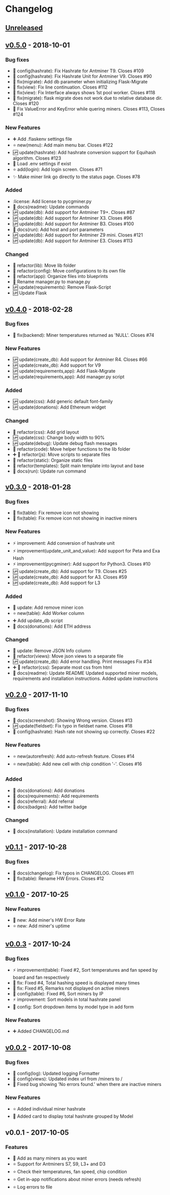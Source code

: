 # Changelog

## [Unreleased]

## [v0.5.0] - 2018-10-01

### Bug fixes
- :wrench: config(hashrate): Fix Hashrate for Antminer T9. Closes #109
- :wrench: config(hashrate): Fix Hashrate Unit for Antminer V9. Closes #90
- :bug: fix(migrate): Add db parameter when initializing Flask-Migrate
- :bug: fix(view): Fix line continuation. Closes #112
- :bug: fix(view): Fix Interface always shows 1st pool worker. Closes #118
- :bug: fix(migrate): flask migrate does not work due to relative database dir. Closes #120
- :bug: Fix ValueError and KeyError while quering miners. Closes #113, Closes #124

### New Features
- :heavy_plus_sign: Add .flaskenv settings file
- :star: new(menu): Add main menu bar. Closes #122
- :up: update(hashrate): Add hashrate conversion support for Equihash algorithm. Closes #123
- :wrench: Load .env settings if exist
- :star: add(login): Add login screen. Closes #71
- :sparkles: Make miner link go directly to the status page. Closes #78

### Added
- :license: Add license to pycgminer.py
- :pencil: docs(readme): Update commands
- :up: update(db): Add support for Antminer T9+. Closes #87
- :up: update(db): Add support for Antminer X3. Closes #96
- :up: update(db): Add support for Antminer B3. Closes #100
- :pencil: docs(run): Add host and port parameters
- :up: update(db): Add support for Antminer Z9 mini. Closes #121
- :up: update(db): Add support for Antminer E3. Closes #113

### Changed
- :shirt: refactor(lib): Move lib folder
- :shirt: refactor(config): Move configurations to its own file
- :shirt: refactor(app): Organize files into blueprints
- :wrench: Rename manager.py to manage.py
- :up: update(requirements): Remove Flask-Script
- :up: Update Flask

## [v0.4.0] - 2018-02-28

### Bug fixes
- :bug: fix(backend): Miner temperatures returned as 'NULL'. Closes #74

### New Features
- :up: update(create_db): Add support for Antminer R4. Closes #66
- :up: update(create_db): Add support for V9
- :up: update(requirements,app): Add Flask-Migrate
- :up: update(requirements,app): Add manager.py script

### Added
- :up: update(css): Add generic default font-family
- :up: update(donations): Add Ethereum widget

### Changed
- :shirt: refactor(css): Add grid layout
- :up: update(css): Change body width to 90%
- :up: update(debug): Update debug flash messages
- :shirt: refactor(code): Move helper functions to the lib folder
- :heavy_plus_sign: :shirt: refactor(js): Move scripts to separate files
- :shirt: refactor(static): Organize static files
- :shirt: refactor(templates): Split main template into layout and base
- :pencil: docs(run): Update run command

## [v0.3.0] - 2018-01-28
### Bug fixes
- :bug: fix(table): Fix remove icon not showing
- :bug: fix(table): Fix remove icon not showing in inactive miners

### New Features
- :zap: improvement: Add conversion of hashrate unit
- :zap: improvement(update_unit_and_value): Add support for Peta and Exa Hash
- :zap: improvement(pycgminer): Add support for Python3. Closes #10
- :up: update(create_db): Add support for T9. Closes #25
- :up: update(create_db): Add support for A3. Closes #59
- :up: update(create_db): Add support for L3

### Added
- :lipstick: update: Add remove miner icon
- :star: new(table): Add Worker column
- :heavy_plus_sign: Add update_db script
- :pencil: docs(donations): Add ETH address

### Changed
- :lipstick: update: Remove JSON Info column
- :shirt: refactor(views): Move json views to a separate file
- :up: update(create_db): Add error handling. Print messages Fix #34
- :heavy_plus_sign: :shirt: refactor(css): Separate most css from html
- :pencil: docs(readme): Update README
Updated supported miner models, requirements and installation instructions. Added update instructions

## [v0.2.0] - 2017-11-10
### Bug fixes
- :pencil: docs(screenshot): Showing Wrong version. Closes #13
- :up: update(fieldset): Fix typo in fieldset name. Closes #18
- :wrench: config(hashrate): Hash rate not showing up correctly. Closes #22

### New Features
- :star: new(autorefresh): Add auto-refresh feature. Closes #14
- :star: new(table): Add new cell with chip condition '-'. Closes #16

### Added
- :pencil: docs(donations): Add donations
- :pencil: docs(requirements): Add requirements
- :pencil: docs(referral): Add referral
- :pencil: docs(badges): Add twitter badge

### Changed
- :pencil: docs(installation): Update installation command

## [v0.1.1] - 2017-10-28
### Bug fixes
- :pencil: docs(changelog): Fix typos in CHANGELOG. Closes #11
- :bug: fix(table): Rename <th>HW Errors</th>. Closes #12

## [v0.1.0] - 2017-10-25
### New Features
- :star2: new: Add miner's HW Error Rate
- :star: new: Add miner's uptime

## [v0.0.3] - 2017-10-24
### Bug fixes
- :zap: improvement(table): Fixed #2, Sort temperatures and fan speed by board and fan respectively
- :bug: fix: Fixed #4, Total hashing speed is displayed many times
- :bug: fix: Fixed #5, Remarks not displayed on active miners
- :wrench: config(table): Fixed #6, Sort miners by IP
- :zap: improvement: Sort models in total hashrate panel
- :wrench: config: Sort dropdown items by model type in add form

### New Features
- :heavy_plus_sign: Added CHANGELOG.md

## [v0.0.2] - 2017-10-08
### Bug fixes
- :wrench: config(log): Updated logging Formatter
- :wrench: config(views): Updated index url from /miners to /
- :bug: Fixed bug showing 'No errors found.' when there are inactive miners

### New Features
- :star: Added individual miner hashrate
- :star2: Added card to display total hashrate grouped by Model

## v0.0.1 - 2017-10-05
### Features
- :star2: Add as many miners as you want
- :star: Support for Antminers S7, S9, L3+ and D3
- :star: Check their temperatures, fan speed, chip condition
- :star: Get in-app notifications about miner errors (needs refresh)
- :star: Log errors to file

[Unreleased]: https://github.com/anselal/antminer-monitor/compare/v0.5.0...HEAD
[v0.5.0]: https://github.com/anselal/antminer-monitor/compare/v0.4.0...v0.5.0
[v0.4.0]: https://github.com/anselal/antminer-monitor/compare/v0.3.0...v0.4.0
[v0.3.0]: https://github.com/anselal/antminer-monitor/compare/v0.2.0...v0.3.0
[v0.2.0]: https://github.com/anselal/antminer-monitor/compare/v0.1.1...v0.2.0
[v0.1.1]: https://github.com/anselal/antminer-monitor/compare/v0.1.0...v0.1.1
[v0.1.0]: https://github.com/anselal/antminer-monitor/compare/v0.0.3...v0.1.0
[v0.0.3]: https://github.com/anselal/antminer-monitor/compare/v0.0.2...v0.0.3
[v0.0.2]: https://github.com/anselal/antminer-monitor/compare/v0.0.1...v0.0.2
